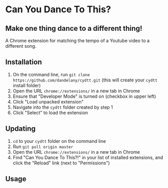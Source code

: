 # Can You Dance To This?
## Make one thing dance to a different thing!

A Chrome extension for matching the tempo of a Youtube video to a different song.

## Installation

1. On the command line, run `git clone https://github.com/dandelany/cydtt.git` (this will create your `cydtt` install folder)
2. Open the URL `chrome://extensions/` in a new tab in Chrome
3. Ensure that "Developer Mode" is turned on (checkbox in upper left)
4. Click "Load unpacked extension"
5. Navigate into the `cydtt` folder created by step 1
6. Click "Select" to load the extension

## Updating

1. `cd` to your `cydtt` folder on the command line
2. Run `git pull origin master`
3. Open the URL `chrome://extensions/` in a new tab in Chrome
4.  Find "Can You Dance To This?!" in your list of installed extensions, and click the "Reload" link (next to "Permissions") 

## Usage

